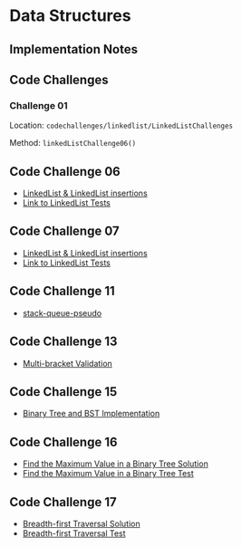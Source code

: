 # Data Structures

## Implementation Notes

## Code Challenges

### Challenge 01

Location: `codechallenges/linkedlist/LinkedListChallenges`

Method: `linkedListChallenge06()`


## Code Challenge 06
* [LinkedList & LinkedList insertions](https://github.com/jennisung/data-structures-and-algorithms/blob/main/java/datastructures/lib/src/main/java/datastructures/linkedlist/LinkedList.java)
* [Link to LinkedList Tests](https://github.com/jennisung/data-structures-and-algorithms/blob/main/java/datastructures/lib/src/test/java/datastructures/linkedlist/LinkedListTest.java)

## Code Challenge 07
* [LinkedList & LinkedList insertions](https://github.com/jennisung/data-structures-and-algorithms/blob/main/java/datastructures/lib/src/main/java/datastructures/linkedlist/LinkedList.java)
* [Link to LinkedList Tests](https://github.com/jennisung/data-structures-and-algorithms/blob/main/java/datastructures/lib/src/test/java/datastructures/linkedlist/LinkedListTest.java)

## Code Challenge 11
* [ stack-queue-pseudo](https://github.com/jennisung/data-structures-and-algorithms/blob/main/java/datastructures/lib/src/main/java/codechallenges/linkedlist/pseudoqueue.java)

## Code Challenge 13
* [ Multi-bracket Validation](https://github.com/jennisung/data-structures-and-algorithms/blob/main/java/datastructures/lib/src/main/java/codechallenges/linkedlist/stackqueuebrackets.java)

## Code Challenge 15
* [ Binary Tree and BST Implementation ](https://github.com/jennisung/data-structures-and-algorithms/tree/main/java/datastructures/lib/src/main/java/datastructures/tree )

## Code Challenge 16
* [Find the Maximum Value in a Binary Tree Solution](https://github.com/jennisung/data-structures-and-algorithms/blob/main/java/datastructures/lib/src/main/java/datastructures/tree/BinaryTree.java )
* [Find the Maximum Value in a Binary Tree Test](https://github.com/jennisung/data-structures-and-algorithms/blob/main/java/datastructures/lib/src/test/java/datastructures/tree/BinaryTreeTest.java)


## Code Challenge 17

* [Breadth-first Traversal Solution](https://github.com/jennisung/data-structures-and-algorithms/blob/main/java/datastructures/lib/src/main/java/datastructures/tree/BinaryTree.java )
* [Breadth-first Traversal Test](https://github.com/jennisung/data-structures-and-algorithms/blob/main/java/datastructures/lib/src/test/java/datastructures/tree/BinaryTreeTest.java)
